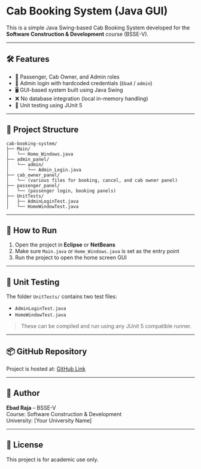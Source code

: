 # Cab Booking System (Java GUI)

This is a simple Java Swing-based Cab Booking System developed for the **Software Construction & Development** course (BSSE-V).

---

## 🛠 Features

- 🎫 Passenger, Cab Owner, and Admin roles
- 🔐 Admin login with hardcoded credentials (`Ebad` / `admin`)
- 🖥 GUI-based system built using Java Swing
- ❌ No database integration (local in-memory handling)
- 🧪 Unit testing using JUnit 5

---

## 📁 Project Structure

```
cab-booking-system/
├── Main/
│   └── Home_Windows.java
├── admin_panel/
│   └── admin/
│       └── Admin_Login.java
├── cab_owner_panel/
│   └── (various files for booking, cancel, and cab owner panel)
├── passenger_panel/
│   └── (passenger login, booking panels)
├── UnitTests/
│   ├── AdminLoginTest.java
│   └── HomeWindowTest.java
```

---

## 🚀 How to Run

1. Open the project in **Eclipse** or **NetBeans**
2. Make sure `Main.java` or `Home_Windows.java` is set as the entry point
3. Run the project to open the home screen GUI

---

## 🧪 Unit Testing

The folder `UnitTests/` contains two test files:
- `AdminLoginTest.java`
- `HomeWindowTest.java`

> These can be compiled and run using any JUnit 5 compatible runner.

---

## 📦 GitHub Repository

Project is hosted at: [GitHub Link](https://github.com/your-username/cab-booking-system)

---

## 📌 Author

**Ebad Raja** – BSSE-V  
Course: Software Construction & Development  
University: [Your University Name]

---

## 📄 License

This project is for academic use only.